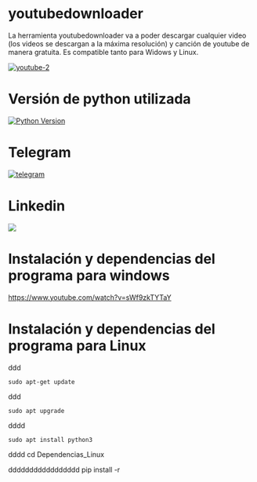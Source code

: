 # youtubedownloader
La herramienta youtubedownloader va a poder descargar cualquier video (los videos se descargan a la máxima resolución) y canción de youtube de manera gratuita. Es compatible tanto para Widows y Linux.

<a href='https://postimg.cc/DJ9rD63C' target='_blank'><img src='https://i.postimg.cc/D0ZxSpjK/youtube-2.png' border='0' alt='youtube-2'/></a>

# Versión de python utilizada

[![Python Version](https://img.shields.io/badge/python-3.11+-green)](https://www.python.org)

# Telegram

<a href='https://t.me/NoticiasCiberseguridadyCryptos' target='_blank'><img src='https://i.postimg.cc/HJ54gYft/telegram.png' border='0' alt='telegram'/></a>

# Linkedin
<a href="https://www.linkedin.com/in/rafael-peiro-calvet/"><img src="https://i.postimg.cc/8zsFGvXV/logo.jpg"></a>

# Instalación y dependencias del programa para windows

https://www.youtube.com/watch?v=sWf9zkTYTaY

# Instalación y dependencias del programa para Linux

ddd

    sudo apt-get update

ddd
    
    sudo apt upgrade

dddd
    
    sudo apt install python3
    
dddd
    cd Dependencias_Linux
    
ddddddddddddddddd
    pip install -r  

